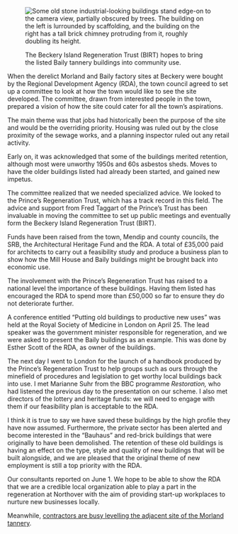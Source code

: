 <figure>
<img src="../Baily027.jpg" alt="Some old stone industrial-looking buildings stand edge-on to the camera view, partially obscured by trees. The building on the left is lurrounded by scaffolding, and the building on the right has a tall brick chimney protruding from it, roughly doubling its height.">
<figcaption>

The Beckery Island Regeneration Trust (BIRT) hopes to bring the listed
Baily tannery buildings into community use.

</figcaption>
</figure>

When the derelict Morland and Baily factory sites at Beckery were bought
by the Regional Development Agency (RDA), the town council agreed to set
up a committee to look at how the town would like to see the site
developed. The committee, drawn from interested people in the town,
prepared a vision of how the site could cater for all the town’s
aspirations.

The main theme was that jobs had historically been the purpose of the
site and would be the overriding priority. Housing was ruled out by the
close proximity of the sewage works, and a planning inspector ruled out
any retail activity.

Early on, it was acknowledged that some of the buildings merited
retention, although most were unworthy 1950s and 60s asbestos sheds.
Moves to have the older buildings listed had already been started, and
gained new impetus.

The committee realized that we needed specialized advice. We looked to
the Prince’s Regeneration Trust, which has a track record in this field.
The advice and support from Fred Taggart of the Prince’s Trust has been
invaluable in moving the committee to set up public meetings and
eventually form the Beckery Island Regeneration Trust (BIRT).

Funds have been raised from the town, Mendip and county councils, the
SRB, the Architectural Heritage Fund and the RDA. A total of £35,000
paid for architects to carry out a feasibility study and produce a
business plan to show how the Mill House and Baily buildings might be
brought back into economic use.

The involvement with the Prince’s Regeneration Trust has raised to a
national level the importance of these buildings. Having them listed has
encouraged the RDA to spend more than £50,000 so far to ensure they do
not deteriorate further.

A conference entitled “Putting old buildings to productive new uses” was
held at the Royal Society of Medicine in London on April 25. The lead
speaker was the government minister responsible for regeneration, and we
were asked to present the Baily buildings as an example. This was done
by Esther Scott of the RDA, as owner of the buildings.

The next day I went to London for the launch of a handbook produced by
the Prince’s Regeneration Trust to help groups such as ours through the
minefield of procedures and legislation to get worthy local buildings
back into use. I met Marianne Suhr from the BBC programme *Restoration,*
who had listened the previous day to the presentation on our scheme. I
also met directors of the lottery and heritage funds: we will need to
engage with them if our feasibility plan is acceptable to the RDA.

I think it is true to say we have saved these buildings by the high
profile they have now assumed. Furthermore, the private sector has been
alerted and become interested in the “Bauhaus” and red-brick buildings
that were originally to have been demolished. The retention of these old
buildings is having an effect on the type, style and quality of new
buildings that will be built alongside, and we are pleased that the
original theme of new employment is still a top priority with the RDA.

Our consultants reported on June 1. We hope to be able to show the RDA
that we are a credible local organization able to play a part in the
regeneration at Northover with the aim of providing start-up workplaces
to nurture new businesses locally.

<aside class="ednote">

Meanwhile, [contractors are busy levelling the adjacent site of the Morland tannery](../morland-clean/).

</aside>
